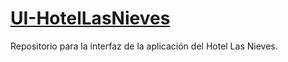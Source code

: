 # [UI-HotelLasNieves](butterflydevs.github.io/UI-HotelLasNieves)
Repositorio para la interfaz de la aplicación del Hotel Las Nieves.
